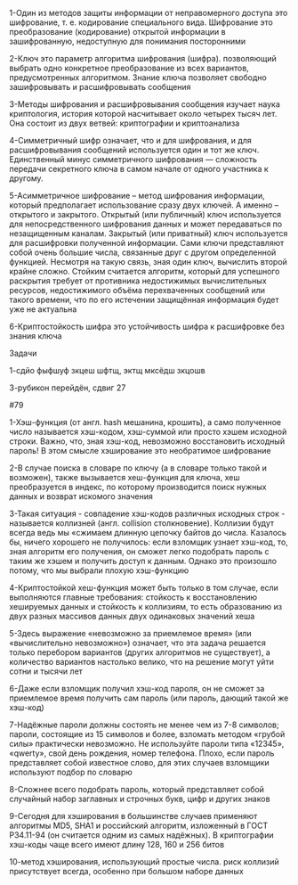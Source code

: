 1-Один из методов защиты информации от неправомерного доступа это шифрование, т. е. кодирование специального вида. Шифрование это преобразование (кодирование) открытой информации в зашифрованную, недоступную для понимания посторонними

2-Ключ это параметр алгоритма шифрования (шифра). позволяющий выбрать одно конкретное преобразование из всех вариантов, предусмотренных алгоритмом. Знание ключа позволяет свободно зашифровывать и расшифровывать сообщения

3-Методы шифрования и расшифровывания сообщения изучает наука криптология, история которой насчитывает около четырех тысяч лет. Она состоит из двух ветвей: криптографии и криптоанализа

4-Симметричный шифр означает, что и для шифрования, и для расшифровывания сообщений используется один и тот же ключ. Единственный минус симметричного шифрования — сложность передачи секретного ключа в самом начале от одного участника к другому.

5-Асимметричное шифрование – метод шифрования информации, который предполагает использование сразу двух ключей. А именно – открытого и закрытого. Открытый (или публичный) ключ используется для непосредственного шифрования данных и может передаваться по незащищенным каналам. Закрытый (или приватный) ключ используется для расшифровки полученной информации. Сами ключи представляют собой очень большие числа, связанные друг с другом определенной функцией. Несмотря на такую связь, зная один ключ, вычислить второй крайне сложно. Стойким считается алгоритм, который для успешного раскрытия требует от противника недостижимых вычислительных ресурсов, недостижимого объёма перехваченных сообщений или такого времени, что по его истечении защищённая информация будет уже не актуальна

6-Криптостойкость шифра это устойчивость шифра к расшифровке без знания ключа

Задачи

1-сдйо фыфшуф зкцеш шфтщ, эктщ мксёдш зкцошв

3-рубикон перейдён, сдвиг 27

#79

1-Хэш-функция (от англ. hash мешанина, крошить), а само полученное число называется хэш-кодом, хэш-суммой или просто хэшем исходной строки. Важно, что, зная хэш-код, невозможно восстановить исходный пароль! В этом смысле хэширование это необратимое шифрование

2-В случае поиска в словаре по ключу (а в словаре только такой и возможен), также вызывается хеш-функция для ключа, хеш преобразуется в индекс, по которому производится поиск нужных данных и возврат искомого значения

3-Такая ситуация - совпадение хэш-кодов различных исходных строк - называется коллизней (англ. collision столкновение). Коллизии будут всегда ведь мы «сжимаем длинную цепочку байтов до числа. Казалось бы, ничего хорошего не получилось: если взломщик узнает хэш-код, то, зная алгоритм его получения, он сможет легко подобрать пароль с таким же хэшем и получить доступ к данным. Однако это произошло потому, что мы выбрали плохую хэш-функцию

4-Криптостойкой хеш-функция может быть только в том случае, если выполняются главные требования: стойкость к восстановлению хешируемых данных и стойкость к коллизиям, то есть образованию из двух разных массивов данных двух одинаковых значений хеша

5-Здесь выражение «невозможно за приемлемое время» (или «вычислительно невозможно») означает, что эта задача решается только перебором вариантов (других алгоритмов не существует), а количество вариантов настолько велико, что на решение могут уйти сотни и тысячи лет

6-Даже если взломщик получил хэш-код пароля, он не сможет за приемлемое время получить сам пароль (или пароль, дающий такой же хэш-код)

7-Надёжные пароли должны состоять не менее чем из 7-8 символов; пароли, состоящие из 15 символов и более, взломать методом «грубой силы» практически невозможно. Не используйте пароли типа «12345», «qwerty», свой день рождения, номер телефона. Плохо, если пароль представляет собой известное слово, для этих случаев взломщики используют подбор по словарю

8-Сложнее всего подобрать пароль, который представляет собой случайный набор заглавных и строчных букв, цифр и других знаков

9-Сегодня для хэширования в большинстве случаев применяют алгоритмы MD5, SHA1 и российский алгоритм, изложенный в ГОСТ Р34.11-94 (он считается одним из самых надёжных). В криптографии хэш-коды чаще всего имеют длину 128, 160 и 256 битов

10-метод хэширования, использующий простые числа. риск коллизий присутствует всегда, особенно при большом наборе данных